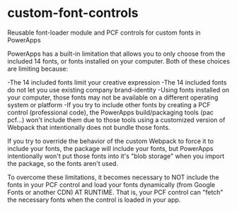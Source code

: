 # custom-font-controls
Reusable font-loader module and PCF controls for custom fonts in PowerApps

PowerApps has a built-in limitation that allows you to only choose from the included 14 fonts, or fonts installed on your computer. Both of these choices are limiting because:

-The 14 included fonts limit your creative expression
-The 14 included fonts do not let you use existing company brand-identity
-Using fonts installed on your computer, those fonts may not be available on a different operating system or platform
-If you try to include other fonts by creating a PCF control (professional code), the PowerApps build/packaging tools (pac pcf...) won't include them due to those tools using a customized version of Webpack that intentionally does not bundle those fonts.

If you try to override the behavior of the custom Webpack to force it to include your fonts, the package will include your fonts, but PowerApps intentionally won't put those fonts into it's "blob storage" when you import the package, so the fonts aren't used.

To overcome these limitations, it becomes necessary to NOT include the fonts in your PCF control and load your fonts dynamically (from Google Fonts or another CDN) AT RUNTIME. That is, your PCF control can "fetch" the necessary fonts when the control is loaded in your app.
